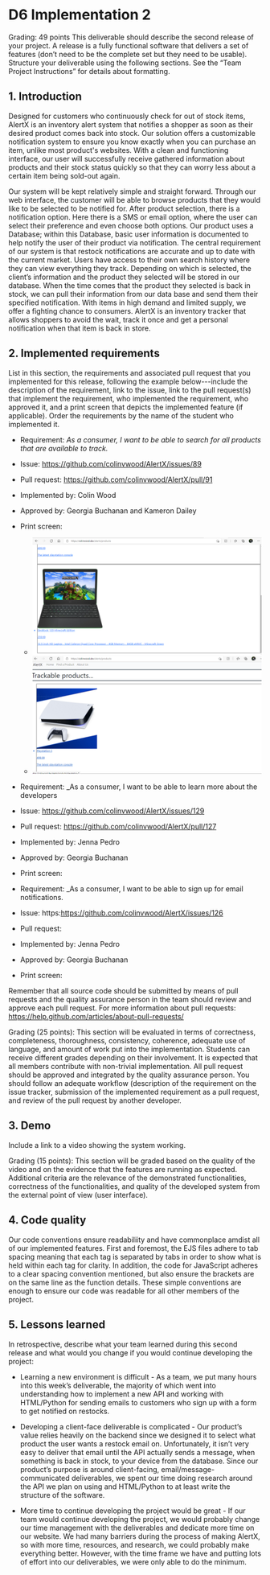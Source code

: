 # D6 Implementation 2 

Grading: 49 points
This deliverable should describe the second release of your project. A release is a fully functional
software that delivers a set of features (don’t need to be the complete set but they need to be
usable). Structure your deliverable using the following sections. See the “Team Project
Instructions” for details about formatting.

## 1. Introduction 

Designed for customers who continuously check for out of stock items, AlertX is an inventory alert system that notifies a shopper as soon as their desired product comes back into stock. Our solution offers a customizable notification system to ensure you know exactly when you can purchase an item, unlike most product's websites. With a clean and functioning interface, our user will successfully receive gathered information about products and their stock status quickly so that they can worry less about a certain item being sold-out again. 

Our system will be kept relatively simple and straight forward. Through our web interface, the customer will be able to browse products that they would like to be selected to be notified for. After product selection, there is a notification option. Here there is a SMS or email option, where the user can select their preference and even choose both options. Our product uses a Database; within this Database, basic user information is documented to help notify the user of their product via notification. The central requirement of our system is that restock notifications are accurate and up to date with the current market. Users have access to their own search history where they can view everything they track. Depending on which is selected, the client’s information and the product they selected will be stored in our database. When the time comes that the product they selected is back in stock, we can pull their information from our data base and send them their specified notification. With items in high demand and limited supply, we offer a fighting chance to consumers. AlertX is an inventory tracker that allows shoppers to avoid the wait, track it once and get a personal notification when that item is back in store.


## 2. Implemented requirements
List in this section, the requirements and associated pull request that you implemented for
this release, following the example below---include the description of the requirement,
link to the issue, link to the pull request(s) that implement the requirement, who
implemented the requirement, who approved it, and a print screen that depicts the
implemented feature (if applicable). Order the requirements by the name of the student
who implemented it.



* Requirement: _As a consumer, I want to be able to search for all products that are available to track._
* Issue: https://github.com/colinvwood/AlertX/issues/89
* Pull request: https://github.com/colinvwood/AlertX/pull/91
* Implemented by: Colin Wood
* Approved by: Georgia Buchanan and Kameron Dailey
* Print screen: 
  * ![Product Page Image](../site/public/images/Product_page.png)
  * ![Product Page Image #2](../site/public/images/Product_page_2.png)

* Requirement: _As a consumer, I want to be able to learn more about the developers 
* Issue: https://github.com/colinvwood/AlertX/issues/129
* Pull request: https://github.com/colinvwood/AlertX/pull/127
* Implemented by: Jenna Pedro
* Approved by: Georgia Buchanan 
* Print screen: 


* Requirement: _As a consumer, I want to be able to sign up for email notifications.
* Issue: https:https://github.com/colinvwood/AlertX/issues/126
* Pull request: 
* Implemented by: Jenna Pedro
* Approved by: Georgia Buchanan 
* Print screen: 


Remember that all source code should be submitted by means of pull requests and the
quality assurance person in the team should review and approve each pull request. For
more information about pull requests:
https://help.github.com/articles/about-pull-requests/

Grading (25 points): This section will be evaluated in terms of correctness, completeness,
thoroughness, consistency, coherence, adequate use of language, and amount of work put
into the implementation. Students can receive different grades depending on their
involvement. It is expected that all members contribute with non-trivial implementation.
All pull request should be approved and integrated by the quality assurance person. You
should follow an adequate workflow (description of the requirement on the issue tracker,
submission of the implemented requirement as a pull request, and review of the pull
request by another developer.

## 3. Demo
Include a link to a video showing the system working.

Grading (15 points): This section will be graded based on the quality of the video and on
the evidence that the features are running as expected. Additional criteria are the
relevance of the demonstrated functionalities, correctness of the functionalities, and
quality of the developed system from the external point of view (user interface).

## 4. Code quality
Our code conventions ensure readabiliity and have commonplace amdist all of our implemented features. First and foremost, the EJS files adhere to tab spacing meaning that each tag is separated by tabs in order to show what is held within each tag for clarity. In addition, the code for JavaScript adheres to a clear spacing convention mentioned, but also ensure the brackets are on the same line as the function details. These simple conventions are enough to ensure our code was readable for all other members of the project.

## 5. Lessons learned
In retrospective, describe what your team learned during this second release and what
would you change if you would continue developing the project:

* Learning a new environment is difficult - As a team, we put many hours into this week’s deliverable, the majority of which went into understanding how to implement a new API and working with HTML/Python for sending emails to customers who sign up with a form to get notified on restocks.

* Developing a client-face deliverable is complicated - Our product’s value relies heavily on the backend since we designed it to select what product the user wants a restock email on. Unfortunately, it isn’t very easy to deliver that email until the API actually sends a message, when something is back in stock, to your device from the database. Since our product’s purpose is around client-facing, email/message-communicated deliverables, we spent our time doing research around the API we plan on using and  HTML/Python to at least write the structure of the software. 

* More time to continue developing the project would be great - If our team would continue developing the project, we would probably change our time management with the deliverables and dedicate more time on our website. We had many barriers during the process of making AlertX, so with more time, resources, and research, we could probably make everything better. However, with the time frame we have and putting lots of effort into our deliverables, we were only able to do the minimum. 
